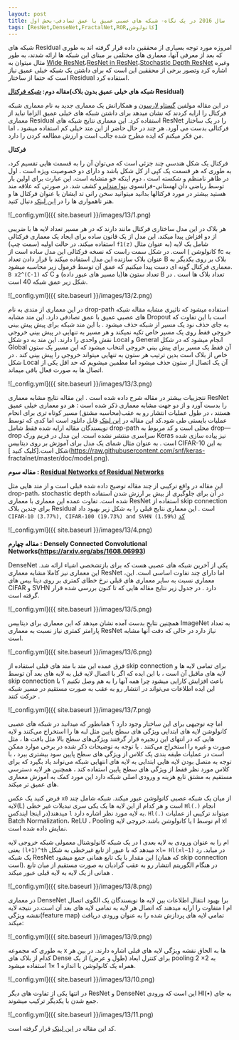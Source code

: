 ```yaml
---
layout: post
title: سال 2016 در یک نگاه- شبکه های عصبی عمیق با عمق تصادفی-بخش اول
tags: [ResNet,DenseNet,FractalNet,ROR,کانولوشن]
---
```

شبکه های Residual امروزه مورد توجه بسیاری از محققین داده قرار گرفته اند به طوری که بعد از معرفی آنها، معماری های مختلفی بر مبنای این شبکه ها ارائه شدند، 
به طور مثال میتوان به [Wide ResNet](https://arxiv.org/abs/1605.07146)،[ResNet in ResNet](https://arxiv.org/abs/1603.08029)،[Stochastic Depth ResNet](https://arxiv.org/abs/1603.09382) وغیره اشاره کرد وتصور برخی از محققین این است که برای داشتن یک شبکه خیلی عمیق نیاز است که حتما از ساختار Residual  استفاده کرد.

**مقاله دوم: [شبکه فرکتال]( https://arxiv.org/abs/1605.07648)(شبکه های خیلی عمیق بدون بلاک Residual)**

در این مقاله مولفین [گستاو لارسون](http://people.cs.uchicago.edu/~larsson/) و همکارانش یک معماری جدید به نام معماری شبکه فرکتال را ارایه کردند که نشان میدهد برای داشتن شبکه های خیلی عمیق الزاما نباید از معماری Residual استفاده کرد. این معماری نتایج شبکه های ResNet را در یک ساختار فرکتالی بدست می آورد. هر چند در حال حاضر از این متد خیلی کم استفاده میشود ، اما من فکر میکنم که ایده مطرح شده جالب است و ارزش مطالعه کردن را دارد.

**فرکتال**

فرکتال یک شکل هندسی چند جزئی است که می‌توان آن را به قسمت هایی تقسیم کرد، به طوری که هر قسمت یک کپی از کل  شکل باشد و دارای دو خصوصیت ویژه است . اول در ظاهر نامنظم و شکسته است ، دوم اینکه خو متشابه است. این عبارت برای اولین بار توسط ریاضی  دان لهستانی-فرانسوی [بنوا مندلبرو](https://en.wikipedia.org/wiki/Benoit_Mandelbrot) کشف شد. در صورتی که علاقه مند هستید بیشتر در مورد فرکتالها بدانید میتوانید سخن رانی تد ایشان با عنوان فرکتال ها و هنر ناهمواری ها را در [این لینک](https://www.youtube.com/watch?v=ay8OMOsf6AQ) دنبال کنید.

![_config.yml]({{ site.baseurl }}/images/13/1.png)

هر بلاک در این مدل ساختاری فرکتال مانند دارند که در هر مسیر تعداد لایه ها با ضریبی از دو افزاش پیدا میکند. این مدل از یک قانون ساده برای ایجاد یک معماری فرکتالی استفاده میکند. در حالت اولیه (سمت چپ) `f1(z)` شامل یک لایه (به عنوان مثال کانولوشن ) است. در شکل سمت راست که نسخه فرکتالی این مدل ساده است از fc به عنوان بلاک سازنده این مدل استفاده میکند با قرار دادن تعداد B  بلاک بر روی یکدیگر به معماری فرکتال گونه ای دست پیدا میکنیم که عمق آن توسط فرمول زیر محاسبه میشود. `B x2^(C-1)` که C تعداد ستون ها(یا مسیر های عبور داده) و B تعداد بلاک ها است . در شکل زیر عمق شبکه 40 است.

![_config.yml]({{ site.baseurl }}/images/13/2.png)

در این معماری از متدی به نام drop-path استفاده میشود که تاثیری مشابه مقاله شبکه های عصبی عمیق با عمق تصادفی  دارد. این متد مشابه Dropout است با این تفاوت که به جای حذف نود یک مسیر از شبکه حذف میشود . با این متد شبکه برای پیش پیش بینی خروجی فقط روی یک مسیر خاص تکیه نمیکند و هر مسیر به تنهایی در پیش بینی خروجی نقش واحدی را دارند. این متد به دو شکل Local  و General انجام میشود که در شکل Global آن فقط یک مسیر برای پیش بینی خروجی انتخاب میشود که این مسیر یک ستون خاص از بلاک است بدین ترتیب هر ستون به تنهایی میتواند خروجی را پیش بینی کند . در شکل Local آن یک اتصال از ستون حذف میشود اما مطمین میشویم که حد اقل یکی از اتصال ها به صورت فعال باقی میماند.

![_config.yml]({{ site.baseurl }}/images/13/3.png)

نتجزییات بیشتر در مقاله شرح داده شده است .  این مقاله نتایج مشابه معماری ResNet را بدست آورد و از دو جهت مشابه معماری ذکر شده است : هر دو معماری خیلی عمیق هستند ، در طول عملیات انتشار رو به عقب(محاسبه مشتق) مسیر کوتاه تری برای انجام عملیات بایستی طی شود.کد این مقاله در [این لینک](https://github.com/gustavla/fractalnet) قابل دانلود است اما کدی که توسط نویسندگان مقاله ارایه شده فقط شامل drop-path محلی است و کد مربوط به drop—drop سراسری منتشر نشده است. این مدل در فریم ورک Keras نیز پیاده سازی شده است . به عنوان مثال شمای یک مدل برای آموزش بر روی دیتابیس CIFAR-10 به این شکل است.[کلیک کنید ](https://raw.githubusercontent.com/snf/keras- fractalnet/master/doc/model.png).

**مقاله سوم : [Residual Networks of Residual Networks](https://arxiv.org/abs/1608.02908)**

این مقاله در  واقع ترکیبی از چند مقاله توضیح داده شده قبلی است و از متد هایی مثل drop-path، stochastic depth در آن برای جلوگیری از بیش بر ارزش شدن استفاده شده است. تفاوت عمده این معماری با معماری ResNet استفاده از skip connection برای چندین بلاک Residual است . این معماری نتایج قبلی را به شکل زیر بهبود داد `CIFAR-10 (3.77%), CIFAR-100 (19.73%) and SVHN (1.59%)`
[کد](https://github.com/titu1994/Residual-of-Residual-Networks)

![_config.yml]({{ site.baseurl }}/images/13/4.png)

**مقاله چهارم : Densely Connected Convolutional Networks(https://arxiv.org/abs/1608.06993)**

DenseNet یکی از آخرین شبکه های عصبی هست که برای بازتشخصی اشیاء ارائه شد. این معماری نیز کاملا مشابه معماری ResNet ،اما دارای چند تفاوت اساسی است. این معماری نسبت به سایر معماری های قبلی نرخ خطای کمتری بر روی دیتا بیس های CIFAR و SVHN دارد . در جدول زیر نتایج مقاله هایی که تا کنون بررسی شده قرار گرقته است.

![_config.yml]({{ site.baseurl }}/images/13/5.png)

همچنین نتایج بدست آمده نشان میدهد که این معماری برای دیتابیس ImageNet به تعداد پارامتر کمتری نیاز نسبت به معماری ResNet نیاز دارد در حالی که دقت آنها مشابه است.

![_config.yml]({{ site.baseurl }}/images/13/6.png)

فرق عمده این متد با متد های قبلی استفاده از skip connection برای تمامی لایه ها و لایه های ماقبل آن است ، با این ایده که اگر با اتصال لایه قبل به لایه های بعد آن توسط  skip connection باعث افزایش کارایی میشود چرا همه آنها را به هم وصل نکنیم ؟ با این ایده اطلاعات می‌تواند در انتشار رو به عقب به صورت مستقیم در مسیر شبکه حرکت کنند ‌.

![_config.yml]({{ site.baseurl }}/images/13/7.png)

اما چه توجیهی برای این ساختار وجود دارد ؟ همانطور که میدانید در شبکه های عصبی کانولوشن لایه های ابتدایی ویژگی های سطح پایین مثل لبه ها را استخراج می‌کنند و لایه هایی که در انتهای این زنجیره قرار گرفتند ویژگی‌های سطح بالا مثل بافت ها ، مثل صورت و غیره را استخراج می‌کنند . با توجه به توضیحات ذکر شده در برخی موارد ممکن است در عملیات طبقه بندی یک کلاس از ویژگی های سطح پایین سود بیشتری ببرد ، با توجه به متصل بودن لایه هایی ابتدایی به لایه های انتهایی شبکه می‌تواند یاد بگیرد که برای کلاس مورد نظر فقط از ویژگی های سطح پایین استفاده کند ، همچنین هر لایه دسترسی مستقیم به مشتق تابع هزینه و ورودی اصلی شبکه دارد این مورد کمک به آموزش معماری های عمیق تر میکند.

فرض کنید یک عکس `x0` از میان یک شبکه عصبی کانولوشن عبور میکند. شبکه شامل چند لایه(L) است و هر کدام از این لایه ها یک یکی سری تبدیلات غیر خطی `Hl(.)` انجام میدهند(در اینجا ایندکس `l`  به لایه مورد نظر اشاره دارد. `Hl(.)` میتواند ترکیبی از عملیات Batch Normalization، ReLU ، Pooling یا کانولوشن باشد.خروجی لایه l ام توسط xl نمایش داده شده است.

در یک شبکه کانولوشنال معمولی شبکه خروجی لایه l ام را به عنوان ورودی به لایه بعدی یعنی `(l+1)^th`  میدهد که با عبور از تابع غیرخطی به شکل `xl= Hl(xl−1)` در میاید. رد یک شبکه ResNet این مقدار با یک تابع همانی جمع میشود (که همان skip connection است). در هنگام الگوریتم انتشار رو به عقب گرادیان به صورت مستقیم از میان تابع همانی از یک لایه به لایه قبلی عبور میکند .

![_config.yml]({{ site.baseurl }}/images/13/8.png)

در معماری DenseNet برا بهبود انتقال اطلاعات بین لایه ها نویسندگان یک الگوی اتصال متفاوت را ارایه میدهند که اتصال هر لایه به تمامی لایه های بعد آن است.در نتیجه لایه l ام نقشه ویژگی(feature map) تمامی لایه های پردازش شده را به عنوان ورودی دریافت میکند:

![_config.yml]({{ site.baseurl }}/images/13/9.png)

به طوری که مجموعه x ها به الحاق نقشه ویژگی لایه های قبلی اشاره دارند. در بین هر کدام از بلاک های Dense برای کنترل ابعاد (طول و عرض) از یک pooling   2 ×2 به همراه یک کانولوشن با اندازه 1 ×1  استفاده میشود.

![_config.yml]({{ site.baseurl }}/images/13/10.png)

در انتها یکی از تفاوت های دیگر ResNet و DenseNet این است که ورودی  Hl(•) به جای جمع شدن با یکدیگر ترکیب میشوند.

![_config.yml]({{ site.baseurl }}/images/13/11.png)

کد این مقاله در [این لینک](https://github.com/liuzhuang13/DenseNet) قرار گرفته است.
